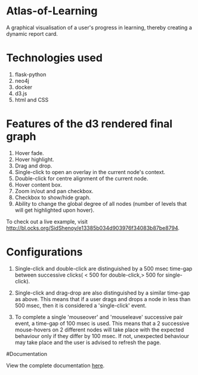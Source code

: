 # Atlas-of-Learning
A graphical visualisation of a user's progress in learning, thereby creating a dynamic report card.

# Technologies used
1. flask-python
2. neo4j
3. docker
4. d3.js
5. html and CSS

# Features of the d3 rendered final graph
1. Hover fade.
2. Hover highlight.
3. Drag and drop.
4. Single-click to open an overlay in the current node's context.
5. Double-click for centre alignment of the current node.
6. Hover content box.
7. Zoom in/out and pan checkbox.
8. Checkbox to show/hide graph.
9. Ability to change the global degree of all nodes (number of levels that will get highlighted upon hover).

To check out a live example, visit http://bl.ocks.org/SidShenoy/e13385b034d903976f34083b87be8794.

# Configurations
1. Single-click and double-click are distinguished by a 500 msec time-gap between successive clicks( < 500 for double-click,> 500 for single-click).
  
2. Single-click and drag-drop are also distinguished by a similar time-gap as above. This means that if a user drags and drops a node in less than 500 msec, then it is considered a 'single-click' event.

3. To complete a single 'mouseover' and 'mouseleave' successive pair event, a time-gap of 100 msec is used. This means that a 2 successive mouse-hovers on 2 different nodes will take place with the expected behaviour only if they differ by 100 msec. If not, unexpected behaviour may take place and the user is advised to refresh the page. 

#Documentation

View the complete documentation [here](https://sidshenoy.github.io/Atlas-of-Learning/license/).
